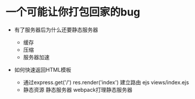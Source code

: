 # 一个可能让你打包回家的bug

- 有了服务器后为什么还要静态服务器
  - 缓存
  - 压缩
  - 服务器加速

- 如何快速返回HTML模板
  - 通过express.get('/') res.render('index') 建立路由 ejs views/index.ejs
  - 静态资源 静态服务器 webpack打理静态服务器